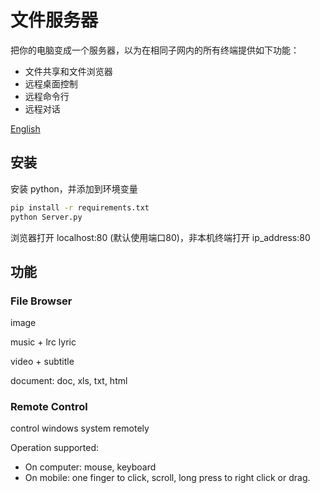 # 文件服务器

把你的电脑变成一个服务器，以为在相同子网内的所有终端提供如下功能：

- 文件共享和文件浏览器
- 远程桌面控制
- 远程命令行
- 远程对话

[English](Readme.md)

## 安装

安装 python，并添加到环境变量

```bash
pip install -r requirements.txt
python Server.py
```

浏览器打开 localhost:80 (默认使用端口80)，非本机终端打开 ip_address:80

## 功能

### File Browser

image

music + lrc lyric

video + subtitle

document: doc, xls, txt, html

### Remote Control

control windows system remotely

Operation supported:

- On computer: mouse, keyboard
- On mobile: one finger to click, scroll, long press to right click or drag.
